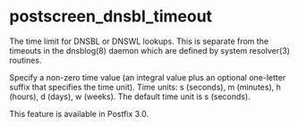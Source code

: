 # postscreen_dnsbl_timeout 

 The time limit for DNSBL or DNSWL lookups. This is separate from
the timeouts in the dnsblog(8) daemon which are defined by system
resolver(3) routines. 

 Specify a non-zero time value (an integral value plus an optional
one-letter suffix that specifies the time unit).  Time units: s
(seconds), m (minutes), h (hours), d (days), w (weeks).
The default time unit is s (seconds).  

 This feature is available in Postfix 3.0.  


